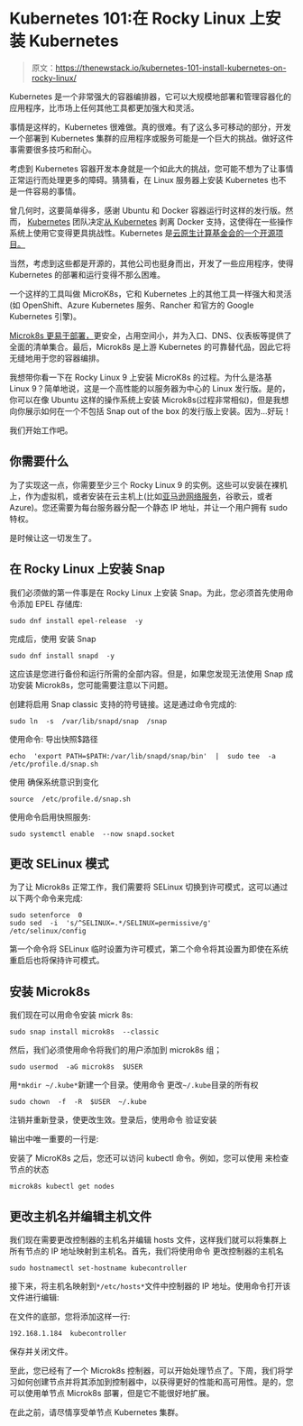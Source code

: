 # Kubernetes 101:在 Rocky Linux 上安装 Kubernetes

> 原文：<https://thenewstack.io/kubernetes-101-install-kubernetes-on-rocky-linux/>

Kubernetes 是一个非常强大的容器编排器，它可以大规模地部署和管理容器化的应用程序，比市场上任何其他工具都更加强大和灵活。

事情是这样的，Kubernetes 很难做。真的很难。有了这么多可移动的部分，开发一个部署到 Kubernetes 集群的应用程序或服务可能是一个巨大的挑战。做好这件事需要很多技巧和耐心。

考虑到 Kubernetes 容器开发本身就是一个如此大的挑战，您可能不想为了让事情正常运行而处理更多的障碍。猜猜看，在 Linux 服务器上安装 Kubernetes 也不是一件容易的事情。

曾几何时，这要简单得多，感谢 Ubuntu 和 Docker 容器运行时这样的发行版。然而， [Kubernetes](https://kubernetes.io/) 团队决定[从 Kubernetes](https://thenewstack.io/docker-versus-kubernetes-start-here/) 剥离 Docker 支持，这使得在一些操作系统上使用它变得更具挑战性。Kubernetes 是[云原生计算基金会的一个开源项目。](https://cncf.io/?utm_content=inline-mention)

当然，考虑到这些都是开源的，其他公司也挺身而出，开发了一些应用程序，使得 Kubernetes 的部署和运行变得不那么困难。

一个这样的工具叫做 MicroK8s，它和 Kubernetes 上的其他工具一样强大和灵活(如 OpenShift、Azure Kubernetes 服务、Rancher 和官方的 Google Kubernetes 引擎)。

[Microk8s 更易于部署，](https://thenewstack.io/deploy-microk8s-and-the-kubernetes-dashboard-for-k8s-development/)更安全，占用空间小，并为入口、DNS、仪表板等提供了全面的清单集合。最后，Microk8s 是上游 Kubernetes 的可靠替代品，因此它将无缝地用于您的容器编排。

我想带你看一下在 Rocky Linux 9 上安装 MicroK8s 的过程。为什么是洛基 Linux 9？简单地说，这是一个高性能的以服务器为中心的 Linux 发行版。是的，你可以在像 Ubuntu 这样的操作系统上安装 Microk8s(过程非常相似)，但是我想向你展示如何在一个不包括 Snap out of the box 的发行版上安装。因为…好玩！

我们开始工作吧。

## 你需要什么

为了实现这一点，你需要至少三个 Rocky Linux 9 的实例。这些可以安装在裸机上，作为虚拟机，或者安装在云主机上(比如[亚马逊网络服务](https://aws.amazon.com/?utm_content=inline-mention)，谷歌云，或者 Azure)。您还需要为每台服务器分配一个静态 IP 地址，并让一个用户拥有 sudo 特权。

是时候让这一切发生了。

## 在 Rocky Linux 上安装 Snap

我们必须做的第一件事是在 Rocky Linux 上安装 Snap。为此，您必须首先使用命令添加 EPEL 存储库:

```
sudo dnf install epel-release  -y

```

完成后，使用
安装 Snap

```
sudo dnf install snapd  -y

```

这应该是您进行备份和运行所需的全部内容。但是，如果您发现无法使用 Snap 成功安装 Microk8s，您可能需要注意以下问题。

创建将启用 Snap classic 支持的符号链接。这是通过命令完成的:

```
sudo ln  -s  /var/lib/snapd/snap  /snap

```

使用命令:
导出快照$路径

```
echo  'export PATH=$PATH:/var/lib/snapd/snap/bin'  |  sudo tee  -a  /etc/profile.d/snap.sh

```

使用
确保系统意识到变化

```
source  /etc/profile.d/snap.sh

```

使用命令启用快照服务:

```
sudo systemctl enable  --now snapd.socket

```

## 更改 SELinux 模式

为了让 Microk8s 正常工作，我们需要将 SELinux 切换到许可模式，这可以通过以下两个命令来完成:

```
sudo setenforce  0
sudo sed  -i  's/^SELINUX=.*/SELINUX=permissive/g'  /etc/selinux/config

```

第一个命令将 SELinux 临时设置为许可模式，第二个命令将其设置为即使在系统重启后也将保持许可模式。

## 安装 Microk8s

我们现在可以用命令安装 micrk 8s:

```
sudo snap install microk8s  --classic

```

然后，我们必须使用命令将我们的用户添加到 microk8s 组；

```
sudo usermod  -aG microk8s  $USER

```

用`*mkdir ~/.kube*`新建一个目录。使用命令
更改`~/.kube`目录的所有权

```
sudo chown  -f  -R  $USER  ~/.kube

```

注销并重新登录，使更改生效。登录后，使用命令
验证安装

输出中唯一重要的一行是:

安装了 MicroK8s 之后，您还可以访问 kubectl 命令。例如，您可以使用
来检查节点的状态

```
microk8s kubectl get nodes

```

## 更改主机名并编辑主机文件

我们现在需要更改控制器的主机名并编辑 hosts 文件，这样我们就可以将集群上所有节点的 IP 地址映射到主机名。首先，我们将使用命令
更改控制器的主机名

```
sudo hostnamectl set-hostname kubecontroller

```

接下来，将主机名映射到`*/etc/hosts*`文件中控制器的 IP 地址。使用命令打开该文件进行编辑:

在文件的底部，您将添加这样一行:

```
192.168.1.184  kubecontroller

```

保存并关闭文件。

至此，您已经有了一个 Microk8s 控制器，可以开始处理节点了。下周，我们将学习如何创建节点并将其添加到控制器中，以获得更好的性能和高可用性。是的，您可以使用单节点 Microk8s 部署，但是它不能很好地扩展。

在此之前，请尽情享受单节点 Kubernetes 集群。

<svg xmlns:xlink="http://www.w3.org/1999/xlink" viewBox="0 0 68 31" version="1.1"><title>Group</title> <desc>Created with Sketch.</desc></svg>